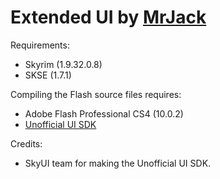 Extended UI by [MrJack](http://forums.bethsoft.com/user/781645-mrjack/)
=============
Requirements:
- Skyrim (1.9.32.0.8)
- SKSE (1.7.1)

Compiling the Flash source files requires:
- Adobe Flash Professional CS4 (10.0.2)
- [Unofficial UI SDK](https://github.com/Mardoxx/skyrimui)

Credits:
- SkyUI team for making the Unofficial UI SDK.
